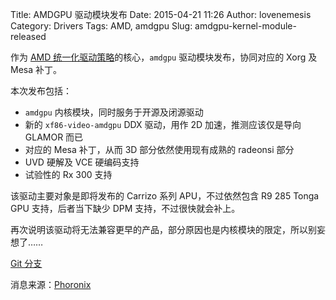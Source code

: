 Title: AMDGPU 驱动模块发布
Date: 2015-04-21 11:26
Author: lovenemesis
Category: Drivers
Tags: AMD, amdgpu
Slug: amdgpu-kernel-module-released

作为 [AMD
统一化驱动策略](https://linuxtoy.org/archives/amd-announce-unified-gpu-driver-stack.html)的核心，`amdgpu`
驱动模块发布，协同对应的 Xorg 及 Mesa 补丁。

本次发布包括：

* `amdgpu` 内核模块，同时服务于开源及闭源驱动  
* 新的 `xf86-video-amdgpu` DDX 驱动，用作 2D 加速，推测应该仅是导向
GLAMOR 而已  
* 对应的 Mesa 补丁，从而 3D 部分依然使用现有成熟的 radeonsi 部分  
* UVD 硬解及 VCE 硬编码支持  
* 试验性的 Rx 300 支持

该驱动主要对象是即将发布的 Carrizo 系列 APU，不过依然包含 R9 285 Tonga
GPU 支持，后者当下缺少 DPM 支持，不过很快就会补上。

再次说明该驱动将无法兼容更早的产品，部分原因也是内核模块的限定，所以别妄想了……

[Git 分支](http://cgit.freedesktop.org/~agd5f/linux/log/?h=amdgpu)

消息来源：[Phoronix](http://www.phoronix.com/scan.php?page=news\_item&px=AMD-AMDGPU-Released)
